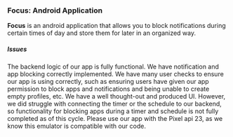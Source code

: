 ### Focus: Android Application
__Focus__ is an android application that allows you to block notifications during certain times of day and store them for later in an organized way. 

##### Issues
The backend logic of our app is fully functional. We have notification and app blocking correctly implemented. We have many user checks to ensure our app is using correctly, such as ensuring users have given our app permission to block apps and notifications and being unable to create empty profiles, etc. We have a well thought-out and produced UI. However, we did struggle with connecting the timer or the schedule to our backend, so functionality for blocking apps during a timer and schedule is not fully completed as of this cycle. Please use our app with the Pixel api 23, as we know this emulator is compatible with our code.
